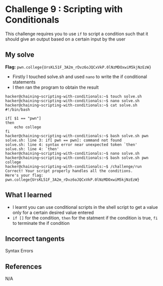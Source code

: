 # Challenge 9 : Scripting with Conditionals
This challenge requires you to use `if` to script a condition such that it should give an output based on a certain input by the user

## My solve
**Flag:** `pwn.college{UrsKL51F_3A2m_rDvz6oJQCxVkP.0lNzMDOxwiM5kjNzEzW}`

- Firstly I touched solve.sh and used `nano` to write the if conditional statements
- I then ran the program to obtain the result
```
hacker@chaining~scripting-with-conditionals:~$ touch solve.sh
hacker@chaining~scripting-with-conditionals:~$ nano solve.sh
hacker@chaining~scripting-with-conditionals:~$ cat solve.sh
#!/bin/bash

if[ $1 == "pwn"]
then
    echo college
fi
hacker@chaining~scripting-with-conditionals:~$ bash solve.sh pwn
solve.sh: line 3: if[ pwn == pwn]: command not found
solve.sh: line 4: syntax error near unexpected token `then'
solve.sh: line 4: `then'
hacker@chaining~scripting-with-conditionals:~$ nano solve.sh
hacker@chaining~scripting-with-conditionals:~$ bash solve.sh pwn
college
hacker@chaining~scripting-with-conditionals:~$ /challenge/run
Correct! Your script properly handles all the conditions.
Here's your flag:
pwn.college{UrsKL51F_3A2m_rDvz6oJQCxVkP.0lNzMDOxwiM5kjNzEzW}
```

## What I learned 
- I learnt you can use conditional scripts in the shell script to get a value only for a certain desired value entered
- `if []` for the condition, `then` for the statment if the condition is true, `fi` to terminate the if condition

## Incorrect tangents 
Syntax Errors

## References 
N/A
